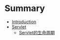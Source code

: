 # Summary

* [Introduction](README.md)
* [Servlet](chapter1.md)
  * [Servlet的生命周期](chapter1/servletde-sheng-ming-zhou-qi.md)

